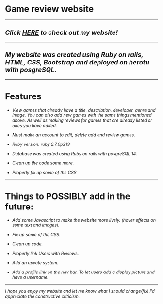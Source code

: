 # **Game review website**

***

## *Click [HERE](https://game-re-views.herokuapp.com/games) to check out my website!*

***

## *My website was created using Ruby on rails, HTML, CSS, Bootstrap and deployed on herotu with posgreSQL.*

***

# **Features**

- *View games that already have a title, description, developer, genre and image. You can also add new games with the same things mentioned above. As well as making reviews for games that are already listed or ones you have added.*

- *Must make an account to edit, delete add and review games.*

- *Ruby version: ruby 2.7.6p219*

- *Database was created using Ruby on rails with posgreSQL 14.*

- *Clean up the code some more.*

- *Properly fix up some of the CSS*

***

# **Things to POSSIBLY add in the future:**

- *Add some Javascript to make the website more lively. (hover effects on some text and images).*

- *Fix up some of the CSS.*

- *Clean up code.*

- *Properly link Users with Reviews.*

- *Add an upvote system.*

- *Add a profile link on the nav bar. To let users add a display picture and have a username.*

***

*I hope you enjoy my website and let me know what I should change/fix! I'd appreciate the constructive criticism.*

